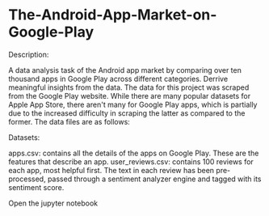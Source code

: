 # The-Android-App-Market-on-Google-Play

Description:

A data analysis task of the Android app market by comparing over ten thousand apps in Google Play across different categories. 
Derrive meaningful insights from the data.
The data for this project was scraped from the Google Play website. While there are many popular datasets for Apple App Store, there aren't many for Google Play apps, which is partially due to the increased difficulty in scraping the latter as compared to the former. The data files are as follows:

Datasets:

apps.csv: contains all the details of the apps on Google Play. These are the features that describe an app.
user_reviews.csv: contains 100 reviews for each app, most helpful first. The text in each review has been pre-processed, passed through a sentiment analyzer engine and tagged with its sentiment score.

Open the jupyter notebook
